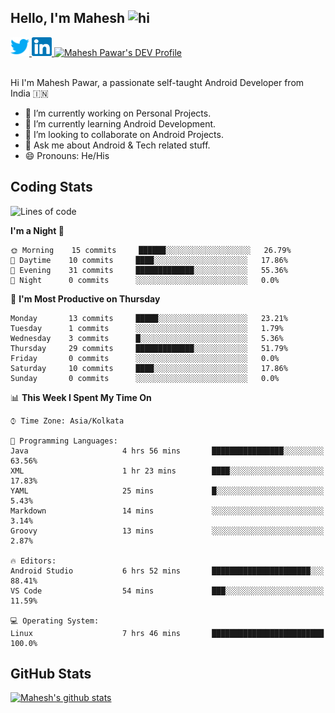 ## Hello, I'm Mahesh <img src="https://user-images.githubusercontent.com/1303154/88677602-1635ba80-d120-11ea-84d8-d263ba5fc3c0.gif" width="28px" alt="hi">

<a href="https://twitter.com/maheshvpawar">
  <img src="assets/twitter.svg" alt="Mahesh Pawar's Twitter Profile" height="30" width="30">
</a>
<a href="https://www.linkedin.com/in/mahesh-pawar/">
  <img src="assets/linkedin.svg" alt="Mahesh Pawar's LinkedInProfile" height="30" width="32">
</a>
<a href="https://dev.to/maheshpawar">
  <img src="https://d2fltix0v2e0sb.cloudfront.net/dev-badge.svg" alt="Mahesh Pawar's DEV Profile" height="30" width="32">
</a>
<br></br>

Hi I'm  Mahesh Pawar, a passionate self-taught Android Developer from India 🇮🇳
- 🔭 I’m currently working on Personal Projects.
- 🌱 I’m currently learning Android Development.
- 👯 I’m looking to collaborate on Android Projects.
- 💬 Ask me about Android & Tech related stuff.
- 😄 Pronouns: He/His

## Coding Stats

<!--START_SECTION:waka-->
![Lines of code](https://img.shields.io/badge/From%20Hello%20World%20I%27ve%20Written-4505%20lines%20of%20code-blue)

**I'm a Night 🦉** 

```text
🌞 Morning    15 commits     ██████░░░░░░░░░░░░░░░░░░░   26.79% 
🌆 Daytime    10 commits     ████░░░░░░░░░░░░░░░░░░░░░   17.86% 
🌃 Evening    31 commits     █████████████░░░░░░░░░░░░   55.36% 
🌙 Night      0 commits      ░░░░░░░░░░░░░░░░░░░░░░░░░   0.0%

```
📅 **I'm Most Productive on Thursday** 

```text
Monday       13 commits     █████░░░░░░░░░░░░░░░░░░░░   23.21% 
Tuesday      1 commits      ░░░░░░░░░░░░░░░░░░░░░░░░░   1.79% 
Wednesday    3 commits      █░░░░░░░░░░░░░░░░░░░░░░░░   5.36% 
Thursday     29 commits     █████████████░░░░░░░░░░░░   51.79% 
Friday       0 commits      ░░░░░░░░░░░░░░░░░░░░░░░░░   0.0% 
Saturday     10 commits     ████░░░░░░░░░░░░░░░░░░░░░   17.86% 
Sunday       0 commits      ░░░░░░░░░░░░░░░░░░░░░░░░░   0.0%

```


📊 **This Week I Spent My Time On** 

```text
⌚︎ Time Zone: Asia/Kolkata

💬 Programming Languages: 
Java                     4 hrs 56 mins       ████████████████░░░░░░░░░   63.56% 
XML                      1 hr 23 mins        ████░░░░░░░░░░░░░░░░░░░░░   17.83% 
YAML                     25 mins             █░░░░░░░░░░░░░░░░░░░░░░░░   5.43% 
Markdown                 14 mins             ░░░░░░░░░░░░░░░░░░░░░░░░░   3.14% 
Groovy                   13 mins             ░░░░░░░░░░░░░░░░░░░░░░░░░   2.87%

🔥 Editors: 
Android Studio           6 hrs 52 mins       ██████████████████████░░░   88.41% 
VS Code                  54 mins             ███░░░░░░░░░░░░░░░░░░░░░░   11.59%

💻 Operating System: 
Linux                    7 hrs 46 mins       █████████████████████████   100.0%

```


<!--END_SECTION:waka-->

## GitHub Stats

[![Mahesh's github stats](https://github-readme-stats.vercel.app/api?username=maheshvpawar&count_private=true&show_icons=true)](https://github.com/anuraghazra/github-readme-stats)
